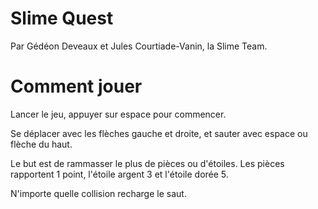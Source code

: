 # Slime Quest

Par Gédéon Deveaux et Jules Courtiade-Vanin, la Slime Team.

# Comment jouer

Lancer le jeu, appuyer sur espace pour commencer.

Se déplacer avec les flèches gauche et droite, et sauter avec espace ou flèche du haut.

Le but est de rammasser le plus de pièces ou d'étoiles. Les pièces rapportent 1 point, l'étoile argent 3 et l'étoile dorée 5.

N'importe quelle collision recharge le saut.
